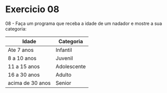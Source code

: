 # Exercicio 08

08 - Faça um programa que receba a idade de um nadador e mostre a sua categoria:

| Idade  | Categoria |
| ------ | ------ |
| Ate 7 anos        | Infantil |
| 8 a 10 anos       | Juvenil |
| 11 a 15 anos      | Adolescente |
| 16 a 30 anos      | Adulto |
| acima de 30 anos  | Senior|